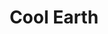 ---
title: Cool Earth
url: 'https://www.coolearth.org/'
categories:
  - 207559a4-fe66-4c3d-bc6c-4f721f9562a4
description: >-
  This charity was created to tackle climate change by reducing carbon emissions
  from rainforest loss.
charity_url: 'https://www.guidestar.org/profile/26-3688173'
image: null
blueprint: action

---